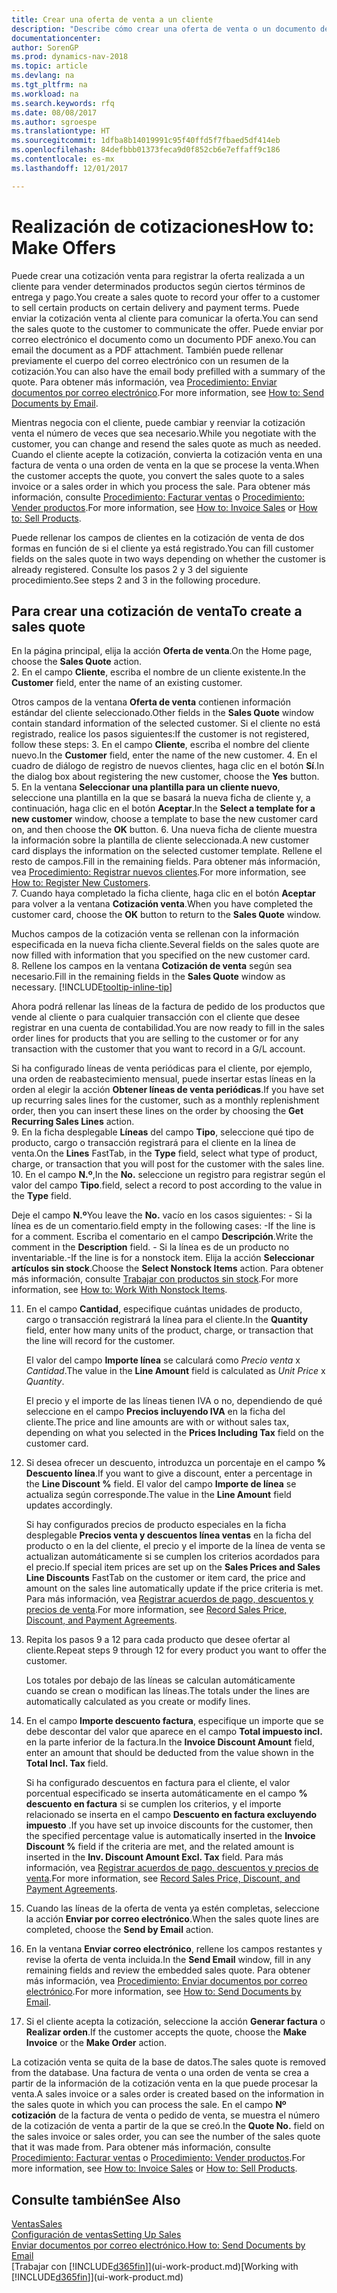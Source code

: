 ```yaml
---
title: Crear una oferta de venta a un cliente
description: "Describe cómo crear una oferta de venta o un documento de solicitud de propuesta (RFQ) para registrar la oferta a un cliente para vender productos con determinadas condiciones."
documentationcenter: 
author: SorenGP
ms.prod: dynamics-nav-2018
ms.topic: article
ms.devlang: na
ms.tgt_pltfrm: na
ms.workload: na
ms.search.keywords: rfq
ms.date: 08/08/2017
ms.author: sgroespe
ms.translationtype: HT
ms.sourcegitcommit: 1dfba8b14019991c95f40ffd5f7fbaed5df414eb
ms.openlocfilehash: 84defbbb01373feca9d0f852cb6e7effaff9c186
ms.contentlocale: es-mx
ms.lasthandoff: 12/01/2017

---
```

# <a name="how-to-make-offers"></a><span data-ttu-id="be8e4-103">Realización de cotizaciones</span><span class="sxs-lookup"><span data-stu-id="be8e4-103">How to: Make Offers</span></span>
<span data-ttu-id="be8e4-104">Puede crear una cotización venta para registrar la oferta realizada a un cliente para vender determinados productos según ciertos términos de entrega y pago.</span><span class="sxs-lookup"><span data-stu-id="be8e4-104">You create a sales quote to record your offer to a customer to sell certain products on certain delivery and payment terms.</span></span> <span data-ttu-id="be8e4-105">Puede enviar la cotización venta al cliente para comunicar la oferta.</span><span class="sxs-lookup"><span data-stu-id="be8e4-105">You can send the sales quote to the customer to communicate the offer.</span></span> <span data-ttu-id="be8e4-106">Puede enviar por correo electrónico el documento como un documento PDF anexo.</span><span class="sxs-lookup"><span data-stu-id="be8e4-106">You can email the document as a PDF attachment.</span></span> <span data-ttu-id="be8e4-107">También puede rellenar previamente el cuerpo del correo electrónico con un resumen de la cotización.</span><span class="sxs-lookup"><span data-stu-id="be8e4-107">You can also have the email body prefilled with a summary of the quote.</span></span> <span data-ttu-id="be8e4-108">Para obtener más información, vea [Procedimiento: Enviar documentos por correo electrónico](ui-how-send-documents-email.md).</span><span class="sxs-lookup"><span data-stu-id="be8e4-108">For more information, see [How to: Send Documents by Email](ui-how-send-documents-email.md).</span></span>

<span data-ttu-id="be8e4-109">Mientras negocia con el cliente, puede cambiar y reenviar la cotización venta el número de veces que sea necesario.</span><span class="sxs-lookup"><span data-stu-id="be8e4-109">While you negotiate with the customer, you can change and resend the sales quote as much as needed.</span></span> <span data-ttu-id="be8e4-110">Cuando el cliente acepte la cotización, convierta la cotización venta en una factura de venta o una orden de venta en la que se procese la venta.</span><span class="sxs-lookup"><span data-stu-id="be8e4-110">When the customer accepts the quote, you convert the sales quote to a sales invoice or a sales order in which you process the sale.</span></span> <span data-ttu-id="be8e4-111">Para obtener más información, consulte [Procedimiento: Facturar ventas](sales-how-invoice-sales.md) o [Procedimiento: Vender productos](sales-how-sell-products.md).</span><span class="sxs-lookup"><span data-stu-id="be8e4-111">For more information, see [How to: Invoice Sales](sales-how-invoice-sales.md) or [How to: Sell Products](sales-how-sell-products.md).</span></span>

<span data-ttu-id="be8e4-112">Puede rellenar los campos de clientes en la cotización de venta de dos formas en función de si el cliente ya está registrado.</span><span class="sxs-lookup"><span data-stu-id="be8e4-112">You can fill customer fields on the sales quote in two ways depending on whether the customer is already registered.</span></span> <span data-ttu-id="be8e4-113">Consulte los pasos 2 y 3 del siguiente procedimiento.</span><span class="sxs-lookup"><span data-stu-id="be8e4-113">See steps 2 and 3 in the following procedure.</span></span>

## <a name="to-create-a-sales-quote"></a><span data-ttu-id="be8e4-114">Para crear una cotización de venta</span><span class="sxs-lookup"><span data-stu-id="be8e4-114">To create a sales quote</span></span>
<span data-ttu-id="be8e4-115">En la página principal, elija la acción **Oferta de venta**.</span><span class="sxs-lookup"><span data-stu-id="be8e4-115">On the Home page,  choose the **Sales Quote** action.</span></span>  
2. <span data-ttu-id="be8e4-116">En el campo **Cliente**, escriba el nombre de un cliente existente.</span><span class="sxs-lookup"><span data-stu-id="be8e4-116">In the **Customer** field, enter the name of an existing customer.</span></span>

   <span data-ttu-id="be8e4-117">Otros campos de la ventana **Oferta de venta** contienen información estándar del cliente seleccionado.</span><span class="sxs-lookup"><span data-stu-id="be8e4-117">Other fields in the **Sales Quote** window contain standard information of the selected customer.</span></span> <span data-ttu-id="be8e4-118">Si el cliente no está registrado, realice los pasos siguientes:</span><span class="sxs-lookup"><span data-stu-id="be8e4-118">If the customer is not registered, follow these steps:</span></span>
3. <span data-ttu-id="be8e4-119">En el campo **Cliente**, escriba el nombre del cliente nuevo.</span><span class="sxs-lookup"><span data-stu-id="be8e4-119">In the **Customer** field, enter the name of the new customer.</span></span>
4. <span data-ttu-id="be8e4-120">En el cuadro de diálogo de registro de nuevos clientes, haga clic en el botón **Sí**.</span><span class="sxs-lookup"><span data-stu-id="be8e4-120">In the dialog box about registering the new customer, choose the **Yes** button.</span></span>
5. <span data-ttu-id="be8e4-121">En la ventana **Seleccionar una plantilla para un cliente nuevo**, seleccione una plantilla en la que se basará la nueva ficha de cliente y, a continuación, haga clic en el botón **Aceptar**.</span><span class="sxs-lookup"><span data-stu-id="be8e4-121">In the **Select a template for a new customer** window, choose a template to base the new customer card on, and then choose the **OK** button.</span></span>
6. <span data-ttu-id="be8e4-122">Una nueva ficha de cliente muestra la información sobre la plantilla de cliente seleccionada.</span><span class="sxs-lookup"><span data-stu-id="be8e4-122">A new customer card displays the information on the selected customer template.</span></span> <span data-ttu-id="be8e4-123">Rellene el resto de campos.</span><span class="sxs-lookup"><span data-stu-id="be8e4-123">Fill in the remaining fields.</span></span> <span data-ttu-id="be8e4-124">Para obtener más información, vea [Procedimiento: Registrar nuevos clientes](sales-how-register-new-customers.md).</span><span class="sxs-lookup"><span data-stu-id="be8e4-124">For more information, see [How to: Register New Customers](sales-how-register-new-customers.md).</span></span>  
7. <span data-ttu-id="be8e4-125">Cuando haya completado la ficha cliente, haga clic en el botón **Aceptar** para volver a la ventana **Cotización venta**.</span><span class="sxs-lookup"><span data-stu-id="be8e4-125">When you have completed the customer card, choose the **OK** button to return to the **Sales Quote** window.</span></span>

   <span data-ttu-id="be8e4-126">Muchos campos de la cotización venta se rellenan con la información especificada en la nueva ficha cliente.</span><span class="sxs-lookup"><span data-stu-id="be8e4-126">Several fields on the sales quote are now filled with information that you specified on the new customer card.</span></span>  
8. <span data-ttu-id="be8e4-127">Rellene los campos en la ventana **Cotización de venta** según sea necesario.</span><span class="sxs-lookup"><span data-stu-id="be8e4-127">Fill in the remaining fields in the **Sales Quote** window as necessary.</span></span> [!INCLUDE[tooltip-inline-tip](includes/tooltip-inline-tip_md.md)]  

<span data-ttu-id="be8e4-128">Ahora podrá rellenar las líneas de la factura de pedido de los productos que vende al cliente o para cualquier transacción con el cliente que desee registrar en una cuenta de contabilidad.</span><span class="sxs-lookup"><span data-stu-id="be8e4-128">You are now ready to fill in the sales order lines for products that you are selling to the customer or for any transaction with the customer that you want to record in a G/L account.</span></span>   

<span data-ttu-id="be8e4-129">Si ha configurado líneas de venta periódicas para el cliente, por ejemplo, una orden de reabastecimiento mensual, puede insertar estas líneas en la orden al elegir la acción **Obtener líneas de venta periódicas**.</span><span class="sxs-lookup"><span data-stu-id="be8e4-129">If you have set up recurring sales lines for the customer, such as a monthly replenishment order, then you can insert these lines on the order by choosing the **Get Recurring Sales Lines** action.</span></span>  
9. <span data-ttu-id="be8e4-130">En la ficha desplegable **Líneas** del campo **Tipo**, seleccione qué tipo de producto, cargo o transacción registrará para el cliente en la línea de venta.</span><span class="sxs-lookup"><span data-stu-id="be8e4-130">On the **Lines** FastTab, in the **Type** field, select what type of product, charge, or transaction that you will post for the customer with the sales line.</span></span>
10. <span data-ttu-id="be8e4-131">En el campo **N.º**,</span><span class="sxs-lookup"><span data-stu-id="be8e4-131">In the **No.**</span></span> <span data-ttu-id="be8e4-132">seleccione un registro para registrar según el valor del campo **Tipo**.</span><span class="sxs-lookup"><span data-stu-id="be8e4-132">field, select a record to post according to the value in the **Type** field.</span></span>

 <span data-ttu-id="be8e4-133">Deje el campo **N.º**</span><span class="sxs-lookup"><span data-stu-id="be8e4-133">You leave the **No.**</span></span> <span data-ttu-id="be8e4-134">vacío en los casos siguientes: - Si la línea es de un comentario.</span><span class="sxs-lookup"><span data-stu-id="be8e4-134">field empty in the following cases: -If the line is for a comment.</span></span> <span data-ttu-id="be8e4-135">Escriba el comentario en el campo **Descripción**.</span><span class="sxs-lookup"><span data-stu-id="be8e4-135">Write the comment in the **Description** field.</span></span>
 <span data-ttu-id="be8e4-136">- Si la línea es de un producto no inventariable.</span><span class="sxs-lookup"><span data-stu-id="be8e4-136">-If the line is for a nonstock item.</span></span> <span data-ttu-id="be8e4-137">Elija la acción **Seleccionar artículos sin stock**.</span><span class="sxs-lookup"><span data-stu-id="be8e4-137">Choose the **Select Nonstock Items** action.</span></span> <span data-ttu-id="be8e4-138">Para obtener más información, consulte [Trabajar con productos sin stock](inventory-how-work-nonstock-items.md).</span><span class="sxs-lookup"><span data-stu-id="be8e4-138">For more information, see [How to: Work With Nonstock Items](inventory-how-work-nonstock-items.md).</span></span>

11. <span data-ttu-id="be8e4-139">En el campo **Cantidad**, especifique cuántas unidades de producto, cargo o transacción registrará la línea para el cliente.</span><span class="sxs-lookup"><span data-stu-id="be8e4-139">In the **Quantity** field, enter how many units of the product, charge, or transaction that the line will record for the customer.</span></span>

    <span data-ttu-id="be8e4-140">El valor del campo **Importe línea** se calculará como *Precio venta* x *Cantidad*.</span><span class="sxs-lookup"><span data-stu-id="be8e4-140">The value in the **Line Amount** field is calculated as *Unit Price* x *Quantity*.</span></span>  

    <span data-ttu-id="be8e4-141">El precio y el importe de las líneas tienen IVA o no, dependiendo de qué seleccione en el campo **Precios incluyendo IVA** en la ficha del cliente.</span><span class="sxs-lookup"><span data-stu-id="be8e4-141">The price and line amounts are with or without sales tax, depending on what you selected in the **Prices Including Tax** field on the customer card.</span></span>  
12. <span data-ttu-id="be8e4-142">Si desea ofrecer un descuento, introduzca un porcentaje en el campo **% Descuento línea**.</span><span class="sxs-lookup"><span data-stu-id="be8e4-142">If you want to give a discount, enter a percentage in the **Line Discount %** field.</span></span> <span data-ttu-id="be8e4-143">El valor del campo **Importe de línea** se actualiza según corresponde.</span><span class="sxs-lookup"><span data-stu-id="be8e4-143">The value in the **Line Amount** field updates accordingly.</span></span>  

    <span data-ttu-id="be8e4-144">Si hay configurados precios de producto especiales en la ficha desplegable **Precios venta y descuentos línea ventas** en la ficha del producto o en la del cliente, el precio y el importe de la línea de venta se actualizan automáticamente si se cumplen los criterios acordados para el precio.</span><span class="sxs-lookup"><span data-stu-id="be8e4-144">If special item prices are set up on the **Sales Prices and Sales Line Discounts** FastTab on the customer or item card, the price and amount on the sales line automatically update if the price criteria is met.</span></span> <span data-ttu-id="be8e4-145">Para más información, vea [Registrar acuerdos de pago, descuentos y precios de venta](sales-how-record-sales-price-discount-payment-agreements.md).</span><span class="sxs-lookup"><span data-stu-id="be8e4-145">For more information, see [Record Sales Price, Discount, and Payment Agreements](sales-how-record-sales-price-discount-payment-agreements.md).</span></span>  
13. <span data-ttu-id="be8e4-146">Repita los pasos 9 a 12 para cada producto que desee ofertar al cliente.</span><span class="sxs-lookup"><span data-stu-id="be8e4-146">Repeat steps 9 through 12 for every product you want to offer the customer.</span></span>  

    <span data-ttu-id="be8e4-147">Los totales por debajo de las líneas se calculan automáticamente cuando se crean o modifican las líneas.</span><span class="sxs-lookup"><span data-stu-id="be8e4-147">The totals under the lines are automatically calculated as you create or modify lines.</span></span>  
14. <span data-ttu-id="be8e4-148">En el campo **Importe descuento factura**, especifique un importe que se debe descontar del valor que aparece en el campo **Total impuesto incl.** en la parte inferior de la factura.</span><span class="sxs-lookup"><span data-stu-id="be8e4-148">In the **Invoice Discount Amount** field, enter an amount that should be deducted from the value shown in the **Total Incl. Tax** field.</span></span>

    <span data-ttu-id="be8e4-149">Si ha configurado descuentos en factura para el cliente, el valor porcentual especificado se inserta automáticamente en el campo **% descuento en factura** si se cumplen los criterios, y el importe relacionado se inserta en el campo **Descuento en factura excluyendo impuesto** .</span><span class="sxs-lookup"><span data-stu-id="be8e4-149">If you have set up invoice discounts for the customer, then the specified percentage value is automatically inserted in the **Invoice Discount %** field if the criteria are met, and the related amount is inserted in the **Inv. Discount Amount Excl. Tax** field.</span></span> <span data-ttu-id="be8e4-150">Para más información, vea [Registrar acuerdos de pago, descuentos y precios de venta](sales-how-record-sales-price-discount-payment-agreements.md).</span><span class="sxs-lookup"><span data-stu-id="be8e4-150">For more information, see [Record Sales Price, Discount, and Payment Agreements](sales-how-record-sales-price-discount-payment-agreements.md).</span></span>
15. <span data-ttu-id="be8e4-151">Cuando las líneas de la oferta de venta ya estén completas, seleccione la acción **Enviar por correo electrónico**.</span><span class="sxs-lookup"><span data-stu-id="be8e4-151">When the sales quote lines are completed, choose the **Send by Email** action.</span></span>
16. <span data-ttu-id="be8e4-152">En la ventana **Enviar correo electrónico**, rellene los campos restantes y revise la oferta de venta incluida.</span><span class="sxs-lookup"><span data-stu-id="be8e4-152">In the **Send Email** window, fill in any remaining fields and review the embedded sales quote.</span></span> <span data-ttu-id="be8e4-153">Para obtener más información, vea [Procedimiento: Enviar documentos por correo electrónico](ui-how-send-documents-email.md).</span><span class="sxs-lookup"><span data-stu-id="be8e4-153">For more information, see [How to: Send Documents by Email](ui-how-send-documents-email.md).</span></span>
17. <span data-ttu-id="be8e4-154">Si el cliente acepta la cotización, seleccione la acción **Generar factura** o **Realizar orden**.</span><span class="sxs-lookup"><span data-stu-id="be8e4-154">If the customer accepts the quote, choose the **Make Invoice** or the **Make Order** action.</span></span>

<span data-ttu-id="be8e4-155">La cotización venta se quita de la base de datos.</span><span class="sxs-lookup"><span data-stu-id="be8e4-155">The sales quote is removed from the database.</span></span> <span data-ttu-id="be8e4-156">Una factura de venta o una orden de venta se crea a partir de la información de la cotización venta en la que puede procesar la venta.</span><span class="sxs-lookup"><span data-stu-id="be8e4-156">A sales invoice or a sales order is created based on the information in the sales quote in which you can process the sale.</span></span> <span data-ttu-id="be8e4-157">En el campo **Nº cotización** de la factura de venta o pedido de venta, se muestra el número de la cotización de venta a partir de la que se creó.</span><span class="sxs-lookup"><span data-stu-id="be8e4-157">In the **Quote No.** field on the sales invoice or sales order, you can see the number of the sales quote that it was made from.</span></span> <span data-ttu-id="be8e4-158">Para obtener más información, consulte [Procedimiento: Facturar ventas](sales-how-invoice-sales.md) o [Procedimiento: Vender productos](sales-how-sell-products.md).</span><span class="sxs-lookup"><span data-stu-id="be8e4-158">For more information, see [How to: Invoice Sales](sales-how-invoice-sales.md) or [How to: Sell Products](sales-how-sell-products.md).</span></span>

## <a name="see-also"></a><span data-ttu-id="be8e4-159">Consulte también</span><span class="sxs-lookup"><span data-stu-id="be8e4-159">See Also</span></span>
[<span data-ttu-id="be8e4-160">Ventas</span><span class="sxs-lookup"><span data-stu-id="be8e4-160">Sales</span></span>](sales-manage-sales.md)  
[<span data-ttu-id="be8e4-161">Configuración de ventas</span><span class="sxs-lookup"><span data-stu-id="be8e4-161">Setting Up Sales</span></span>](sales-setup-sales.md)  
[<span data-ttu-id="be8e4-162">Enviar documentos por correo electrónico.</span><span class="sxs-lookup"><span data-stu-id="be8e4-162">How to: Send Documents by Email</span></span>](ui-how-send-documents-email.md)  
<span data-ttu-id="be8e4-163">[Trabajar con [!INCLUDE[d365fin](includes/d365fin_md.md)]](ui-work-product.md)</span><span class="sxs-lookup"><span data-stu-id="be8e4-163">[Working with [!INCLUDE[d365fin](includes/d365fin_md.md)]](ui-work-product.md)</span></span>

